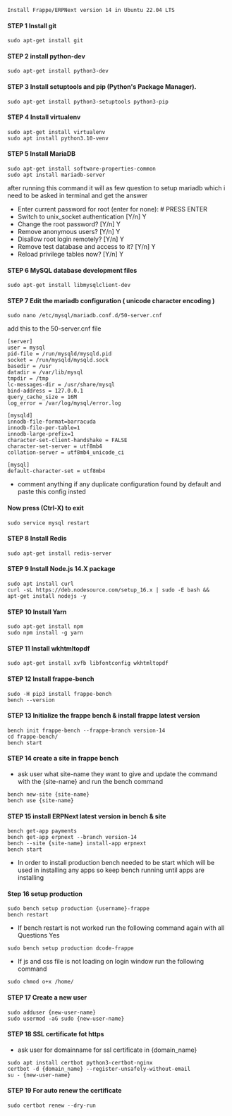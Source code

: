`Install Frappe/ERPNext version 14 in Ubuntu 22.04 LTS`

#### STEP 1 Install git
```
sudo apt-get install git
```
#### STEP 2 install python-dev
```
sudo apt-get install python3-dev
```
#### STEP 3 Install setuptools and pip (Python's Package Manager).
```
sudo apt-get install python3-setuptools python3-pip
```
#### STEP 4 Install virtualenv
```
sudo apt-get install virtualenv
sudo apt install python3.10-venv
```
#### STEP 5 Install MariaDB
```
sudo apt-get install software-properties-common
sudo apt install mariadb-server
```
after running this command it will as few question to setup mariadb which i need to be asked in terminal and get the answer
- Enter current password for root (enter for none): # PRESS ENTER
- Switch to unix_socket authentication [Y/n] Y
- Change the root password? [Y/n] Y
- Remove anonymous users? [Y/n] Y
- Disallow root login remotely? [Y/n] Y
- Remove test database and access to it? [Y/n] Y
- Reload privilege tables now? [Y/n] Y
#### STEP 6 MySQL database development files
```
sudo apt-get install libmysqlclient-dev
```
#### STEP 7 Edit the mariadb configuration ( unicode character encoding )
```
sudo nano /etc/mysql/mariadb.conf.d/50-server.cnf
```
add this to the 50-server.cnf file
```
[server]
user = mysql
pid-file = /run/mysqld/mysqld.pid
socket = /run/mysqld/mysqld.sock
basedir = /usr
datadir = /var/lib/mysql
tmpdir = /tmp
lc-messages-dir = /usr/share/mysql
bind-address = 127.0.0.1
query_cache_size = 16M
log_error = /var/log/mysql/error.log

[mysqld]
innodb-file-format=barracuda
innodb-file-per-table=1
innodb-large-prefix=1
character-set-client-handshake = FALSE
character-set-server = utf8mb4
collation-server = utf8mb4_unicode_ci      
 
[mysql]
default-character-set = utf8mb4
```
- comment anything if any duplicate configuration found by default and paste this config insted
#### Now press (Ctrl-X) to exit
```
sudo service mysql restart
```
#### STEP 8 Install Redis
```
sudo apt-get install redis-server
```
#### STEP 9 Install Node.js 14.X package
```
sudo apt install curl
curl -sL https://deb.nodesource.com/setup_16.x | sudo -E bash &&
apt-get install nodejs -y
```
#### STEP 10 Install Yarn
```
sudo apt-get install npm
sudo npm install -g yarn
```
#### STEP 11 Install wkhtmltopdf
```
sudo apt-get install xvfb libfontconfig wkhtmltopdf
```
#### STEP 12 Install frappe-bench
```
sudo -H pip3 install frappe-bench
bench --version
```
#### STEP 13 Initialize the frappe bench & install frappe latest version
```
bench init frappe-bench --frappe-branch version-14
cd frappe-bench/
bench start
```
#### STEP 14 create a site in frappe bench
- ask user what site-name they want to give and update the command with the {site-name} and run the bench command
```
bench new-site {site-name}
bench use {site-name}
```
#### STEP 15 install ERPNext latest version in bench & site
```
bench get-app payments
bench get-app erpnext --branch version-14
bench --site {site-name} install-app erpnext
bench start
```
- In order to install production bench needed to be start which will be used in installing any apps so keep bench running until apps are installing

#### Step 16 setup production
```
sudo bench setup production {username}-frappe
bench restart
```
- If bench restart is not worked run the following command again with all Questions Yes
```
sudo bench setup production dcode-frappe
```
- If js and css file is not loading on login window run the following command
```
sudo chmod o+x /home/
```
#### STEP 17 Create a new user
```
sudo adduser {new-user-name}
sudo usermod -aG sudo {new-user-name}
```
#### STEP 18 SSL certificate fot https
- ask user for domainname for ssl certificate in {domain_name}
```
sudo apt install certbot python3-certbot-nginx
certbot -d {domain_name} --register-unsafely-without-email
su - {new-user-name}
```
#### STEP 19 For auto renew the certificate
```
sudo certbot renew --dry-run
```
